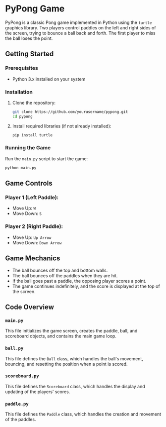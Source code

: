 # PyPong Game

PyPong is a classic Pong game implemented in Python using the `turtle` graphics library. Two players control paddles on the left and right sides of the screen, trying to bounce a ball back and forth. The first player to miss the ball loses the point.

## Getting Started

### Prerequisites

- Python 3.x installed on your system

### Installation

1. Clone the repository:
    ```bash
    git clone https://github.com/yourusername/pypong.git
    cd pypong
    ```

2. Install required libraries (if not already installed):
    ```bash
    pip install turtle
    ```

### Running the Game

Run the `main.py` script to start the game:
```bash
python main.py
```
## Game Controls

### Player 1 (Left Paddle):
- Move Up: `W`
- Move Down: `S`

### Player 2 (Right Paddle):
- Move Up: `Up Arrow`
- Move Down: `Down Arrow`

## Game Mechanics
- The ball bounces off the top and bottom walls.
- The ball bounces off the paddles when they are hit.
- If the ball goes past a paddle, the opposing player scores a point.
- The game continues indefinitely, and the score is displayed at the top of the screen.

## Code Overview

### `main.py`
This file initializes the game screen, creates the paddle, ball, and scoreboard objects, and contains the main game loop.

### `ball.py`
This file defines the `Ball` class, which handles the ball's movement, bouncing, and resetting the position when a point is scored.

### `scoreboard.py`
This file defines the `Scoreboard` class, which handles the display and updating of the players' scores.

### `paddle.py`
This file defines the `Paddle` class, which handles the creation and movement of the paddles.
